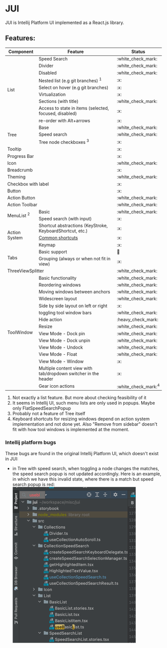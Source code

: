 # JUI

JUI is Intellij Platform UI implemented as a React.js library.

## Features:

<table>
    <thead>
        <tr>
            <th>Component</th>
            <th colspan="2">Feature</th>
            <th>Status</th>
        </tr>
    </thead>
    <tbody>
        <tr>
            <td rowspan=10>List</td> 
        </tr>
        <tr>
            <td colspan="2">Speed Search </td>
            <td>:white_check_mark:</td>
        </tr>
        <tr>
            <td colspan="2">Divider</td>
            <td>:white_check_mark:</td>
        </tr>
        <tr>
            <td colspan="2">Disabled</td>
            <td>:white_check_mark:</td>
        </tr>
        <tr>
            <td colspan="2">Nested list (e.g git branches) <sup>1</sup></td>
            <td>:x:</td>
        </tr>
        <tr>
            <td colspan="2">Select on hover (e.g git branches)</td>
            <td>:x:</td>
        </tr>
        <tr>
            <td colspan="2">Virtualization</td>
            <td>:x:</td>
        </tr>
        <tr>
            <td colspan="2">Sections (with title)</td>
            <td>:white_check_mark:</td>
        </tr>
        <tr>
            <td colspan="2">Access to state in items (selected, focused, disabled)</td>
            <td>:x:</td>
        </tr>
        <tr>
            <td colspan="2">re-order with Alt+arrows</td>
            <td>:x:</td>
        </tr>
        <tr>
            <td rowspan="4">Tree</td>
        </tr>
        <tr>
            <td colspan="2">Base</td>
            <td>:white_check_mark:</td>
        </tr>
        <tr>
            <td colspan="2">Speed search</td>
            <td>:white_check_mark:</td>
        </tr>
        <tr>
            <td colspan="2">Tree node checkboxes <sup>3</sup></td>
            <td>:x:</td>
        </tr>
        <tr>
            <td colspan="3">Tooltip</td>
            <td>:x:</td>
        </tr>
        <tr>
            <td colspan="3">Progress Bar</td>
            <td>:x:</td>
        </tr>
        <tr>
            <td colspan="3">Icon</td>
            <td>:white_check_mark:</td>
        </tr>
        <tr>
            <td colspan="3">Breadcrumb</td>
            <td>:x:</td>
        </tr>
        <tr>
            <td colspan="3">Theming</td>
            <td>:white_check_mark:</td>
        </tr>
        <tr>
            <td colspan="3">Checkbox with label</td>
            <td>:x:</td>
        </tr>
        <tr>
            <td colspan="3">Button</td>
            <td>:x:</td>
        </tr>
        <tr>
            <td colspan="3">Action Button</td>
            <td>:white_check_mark:</td>
        </tr>
        <tr>
            <td colspan="3">Action Toolbar</td>
            <td>:white_check_mark:</td>
        </tr>
        <tr>
            <td rowspan="3">MenuList <sup>2</sup></td>
        </tr>
        <tr>
            <td colspan="2">Basic</td>
            <td>:white_check_mark:</td></tr>
        <tr>
            <td colspan="2">Speed search (with input)</td>
            <td>:x:</td>
        </tr>
        <tr>
            <td rowspan="4">Action System</td>
        </tr>
        <tr>
            <td colspan="2">Shortcut abstractions (KeyStroke, KeyboardShortcut, etc.)</td>
            <td>:x:</td>
        </tr>
        <tr>
            <td colspan="2"><a href="https://github.com/JetBrains/intellij-community/blob/e3c7d96daba1d5d84d5650bde6c220aed225bfda/platform/platform-api/src/com/intellij/openapi/actionSystem/CommonShortcuts.java#L56-L56">Common shortcuts</a></td>
            <td>:x:</td>
        </tr>
        <tr>
            <td colspan="2">Keymap</td>
            <td>:x:</td>
        </tr>
        <tr>
            <td rowspan="3">Tabs</td>
        </tr>
        <tr>
            <td colspan="2">Basic support</td>
            <td>🚧</td></tr>
        <tr>
            <td colspan="2">Grouping (always or when not fit in view)</td>
            <td>:x:</td>
        </tr>
        <tr>
            <td rowspan="1" colspan="3">ThreeViewSplitter</td>
            <td>:white_check_mark:</td>
        </tr>
        <tr>
            <td rowspan="16">ToolWindow</td>
        </tr>
        <tr>
            <td colspan="2">Basic functionality</td>
            <td>:white_check_mark:</td></tr>
        <tr>
            <td colspan="2">Reordering windows</td>
            <td>:white_check_mark:</td>
        </tr>
        <tr>
            <td colspan="2">Moving windows between anchors</td>
            <td>:white_check_mark:</td>
        </tr>
        <tr>
            <td colspan="2">Widescreen layout</td>
            <td>:white_check_mark:</td>
        </tr>
        <tr>
            <td colspan="2">Side by side layout on left or right</td>
            <td>:x:</td>
        </tr>
        <tr>
            <td colspan="2">toggling tool window bars</td>
            <td>:white_check_mark:</td>
        </tr>
        <tr>
            <td colspan="2">Hide action</td>
            <td>:heavy_check_mark:</td>
        </tr>
        <tr>
            <td colspan="2">Resize</td>
            <td>:white_check_mark:</td>
        </tr>
        <tr>
            <td colspan="2">View Mode - Dock pin</td>
            <td>:white_check_mark:</td>
        </tr>
        <tr>
            <td colspan="2">View Mode - Dock unpin</td>
            <td>:white_check_mark:</td>
        </tr>
        <tr>
            <td colspan="2">View Mode - Undock</td>
            <td>:white_check_mark:</td>
        </tr>
        <tr>
            <td colspan="2">View Mode - Float</td>
            <td>:white_check_mark:</td>
        </tr>
        <tr>
            <td colspan="2">View Mode - Window</td>
            <td>:x:</td>
        </tr>
        <tr>
            <td colspan="2">Multiple content view with tab/dropdown switcher in the header</td>
            <td>:x:</td>
        </tr>
        <tr>
            <td colspan="2">Gear icon actions</td>
            <td>:white_check_mark:<sup>4</sup></td>
        </tr>
    </tbody>
</table>

1. Not exactly a list feature. But more about checking feasibility of it
2. It seems in Intellij UI, such menu lists are only used in popups. Maybe only
   FlatSpeedSearchPopup
3. Probably not a feature of Tree itself
4. Keyboard shortcuts for resizing windows depend on action system implementation and not done yet.
   Also "Remove from sidebar" doesn't fit with how tool windows is implemented at the moment.

### Intellij platform bugs

These bugs are found in the original Intellij Platform UI, which doesn't exist in JUI:

- in Tree with speed search, when toggling a node changes the matches, the speed search popup is
  not updated accordingly. Here is an example, in which we have this invalid state, where there
  is a match but speed search popup is red: ![img.png](packages/jui/bug-1.png)

[commonshortcuts]: https://github.com/JetBrains/intellij-community/blob/e3c7d96daba1d5d84d5650bde6c220aed225bfda/platform/platform-api/src/com/intellij/openapi/actionSystem/CommonShortcuts.java#L56-L56
